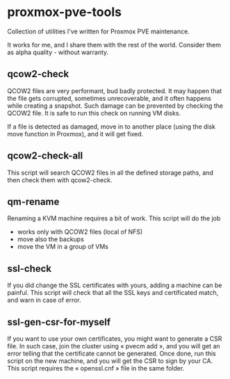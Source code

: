 # proxmox-pve-tools
Collection of utilities I've written for Proxmox PVE maintenance.

It works for me, and I share them with the rest of the world. Consider them as alpha quality - without warranty.

## qcow2-check
QCOW2 files are very performant, bud badly protected. It may happen that the file gets corrupted, sometimes unrecoverable, and it often happens while creating a snapshot. Such damage can be prevented by checking the QCOW2 file. It is safe to run this check on running VM disks.

If a file is detected as damaged, move in to another place (using the disk move function in Proxmox), and it will get fixed.

## qcow2-check-all
This script will search QCOW2 files in all the defined storage paths, and then check them with qcow2-check.

## qm-rename
Renaming a KVM machine requires a bit of work. This script will do the job
* works only with QCOW2 files (local of NFS)
* move also the backups
* move the VM in a group of VMs

## ssl-check
If you did change the SSL certificates with yours, adding a machine can be painful. This script will check that all the SSL keys and certificated match, and warn in case of error.

## ssl-gen-csr-for-myself
If you want to use your own certificates, you might want to generate a CSR file. In such case, join the cluster using « pvecm add », and you will get an error telling that the certificate cannot be generated. Once done, run this script on the new machine, and you will get the CSR to sign by your CA. This script requires the « openssl.cnf » file in the same folder.
